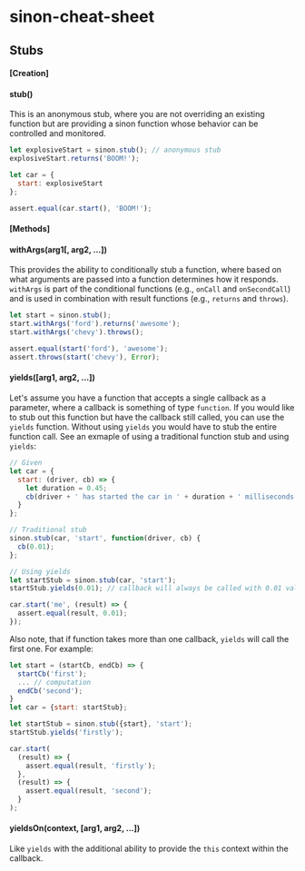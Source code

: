 # sinon-cheat-sheet

## Stubs

#### [Creation]

#### stub()

This is an anonymous stub, where you are not overriding an existing function but are providing a sinon function whose behavior can be controlled and monitored.

```javascript
let explosiveStart = sinon.stub(); // anonymous stub
explosiveStart.returns('BOOM!');

let car = {
  start: explosiveStart
};

assert.equal(car.start(), 'BOOM!');
```


#### [Methods]

#### withArgs(arg1[, arg2, ...])

This provides the ability to conditionally stub a function, where based on what arguments are passed into a function determines how it responds. `withArgs` is part of the conditional functions (e.g., `onCall` and `onSecondCall`) and is used in combination with result functions (e.g., `returns` and `throws`).

```javascript
let start = sinon.stub();
start.withArgs('ford').returns('awesome');
start.withArgs('chevy').throws();

assert.equal(start('ford'), 'awesome');
assert.throws(start('chevy'), Error);
```

#### yields([arg1, arg2, ...])

Let's assume you have a function that accepts a single callback as a parameter, where a callback is something of type `function`. If you would like to stub out this function but have the callback still called, you can use the `yields` function. Without using `yields` you would have to stub the entire function call. See an exmaple of using a traditional function stub and using `yields`:

```javascript
// Given
let car = {
  start: (driver, cb) => {
    let duration = 0.45;
    cb(driver + ' has started the car in ' + duration + ' milliseconds');
  }
};
```

```javascript
// Traditional stub
sinon.stub(car, 'start', function(driver, cb) {
  cb(0.01);
};
```

```javascript
// Using yields
let startStub = sinon.stub(car, 'start');
startStub.yields(0.01); // callback will always be called with 0.01 value

car.start('me', (result) => {
  assert.equal(result, 0.01);
});
```

Also note, that if function takes more than one callback, `yields` will call the first one. For example:

```javascript
let start = (startCb, endCb) => {
  startCb('first');
  ... // computation
  endCb('second');
}
let car = {start: startStub};

let startStub = sinon.stub({start}, 'start');
startStub.yields('firstly');

car.start(
  (result) => {
    assert.equal(result, 'firstly');
  }, 
  (result) => {
    assert.equal(result, 'second');
  }
);
```

#### yieldsOn(context, [arg1, arg2, ...])

Like `yields` with the additional ability to provide the `this` context within the callback.
